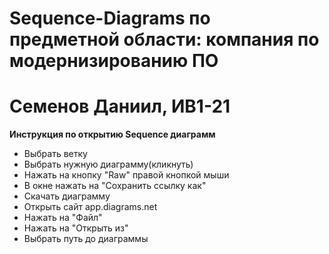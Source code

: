 <h1>Sequence-Diagrams по предметной области: компания по модернизированию ПО</h1> 
<h1>Семенов Даниил, ИВ1-21</h1> 
<p><b>Инструкция по открытию Sequence диаграмм </b></p>
<ul>
  <li> Выбрать ветку </li>
  <li>Выбрать нужную диаграмму(кликнуть)</li>
  <li>Нажать на кнопку "Raw" правой кнопкой мыши</li>
  <li>В окне нажать на "Сохранить ссылку как"</li>
  <li>Скачать диаграмму</li>
  <li>Открыть сайт app.diagrams.net</li>
  <li>Нажать на "Файл"</li>
  <li>Нажать на "Открыть из"</li>
  <li>Выбрать путь до диаграммы</li></ul>
